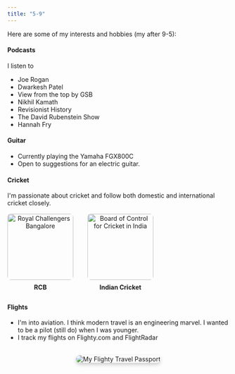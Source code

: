 ```yaml
---
title: "5-9"
---
```


Here are some of my interests and hobbies (my after 9-5):


#### Podcasts
I listen to 
- Joe Rogan 
- Dwarkesh Patel
- View from the top by GSB
- Nikhil Kamath
- Revisionist History
- The David Rubenstein Show
- Hannah Fry

#### Guitar
- Currently playing the Yamaha FGX800C
- Open to suggestions for an electric guitar.

#### Cricket
I'm passionate about cricket and follow both domestic and international cricket closely.

<div style="display: flex; gap: 2rem; align-items: center; margin: 1rem 0;">
    <div style="text-align: center;">
        <img src="/img/rcb.jpg" alt="Royal Challengers Bangalore" style="width: 150px; height: 150px; object-fit: cover; border-radius: 8px;">
        <p style="margin: 0.5rem 0; font-weight: bold;">RCB</p>
    </div>
    <div style="text-align: center;">
        <img src="/img/bcci.png" alt="Board of Control for Cricket in India" style="width: 150px; height: 150px; object-fit: cover; border-radius: 8px;">
        <p style="margin: 0.5rem 0; font-weight: bold;">Indian Cricket</p>
    </div>
</div>

#### Flights
- I'm into aviation. I think modern travel is an engineering marvel. I wanted to be a pilot (still do) when I was younger.
- I track my flights on Flighty.com and FlightRadar
<div style="margin: 2rem 0; text-align: center;">
    <img src="/img/flighty-passport.png" alt="My Flighty Travel Passport" style="max-width: 100%; height: auto; border-radius: 12px; box-shadow: 0 4px 8px rgba(0,0,0,0.2);">
</div>


